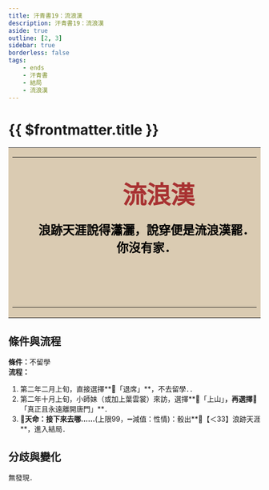 ```yaml
---
title: 汗青書19：流浪漢
description: 汗青書19：流浪漢
aside: true
outline: [2, 3]
sidebar: true
borderless: false
tags:
    - ends
    - 汗青書
    - 結局
    - 流浪漢
---
```


# {{ $frontmatter.title }}

<table style="text-align:center;">
    <tr>
        <td WIDTH=565 BGCOLOR="#dacbb2">
            <hr><br>
            <font size="7" color="#a83232"><strong>&emsp;&emsp;流浪漢</strong></font>
            <br>
            <br>
            <font size="5" color="000000">
            <strong>
            &emsp;&emsp;浪跡天涯說得瀟灑，說穿便是流浪漢罷．<br>
            &emsp;&emsp;你沒有家．<br>
            &emsp;&emsp;<br>
            &emsp;&emsp;<br>
            <br>
            </strong>
            </font>
            <hr>
        </td>
    </tr>
</table>

## 條件與流程

<strong>條件：</strong>不留學<br>
**流程：**<br>
1. 第二年二月上旬，直接選擇**📜「退席」**，不去留學．．
2. 第二年十月上旬，<Girl0Icon>小師妹</Girl0Icon>（或加上<Girl2Icon>葉雲裳</Girl2Icon>）來訪，選擇**📜「上山」**，再選擇**📖「真正且永遠離開唐門」**．
4. **🎲天命：接下來去哪......**(上限99，➖減值：性情)：骰出**🧾【＜33】浪跡天涯**，進入結局．


## 分歧與變化
無發現．
